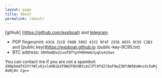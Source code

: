 ```yaml
---
layout: page
title: About
permalink: /about/
---
```


[github] (https://github.com/expboat) and [telegram](https://t.me/expboat).


* PGP fingerprint: `43CA 31CD F88B 5892 4331 9F4F 2556 6655 9C95 C2B3` and [public key](https://expboat.github.io
/public-key-9C95.txt)
* BTC address: `39H5mQDoZzvwTQTYpYH9hHmb3yqCe4zGwn`

You can contact me if you are not a spambot: `dXNpbmdfX2VtYWlsOjxleHBib2F0W2F0XXBtLm1lPl9fd2l0aF9wZ3BfdW50aWxsXzIwMjAwNjAx
Cg==`

